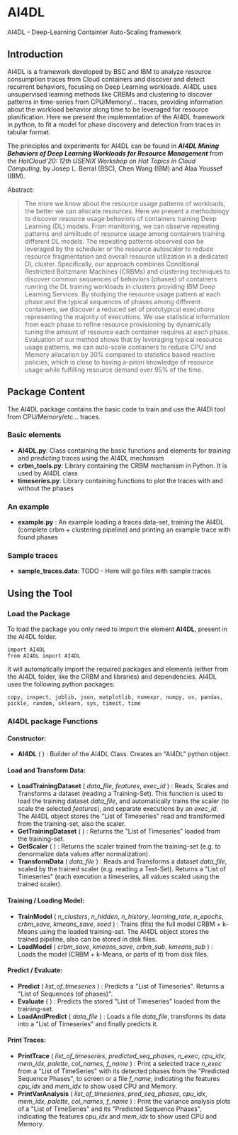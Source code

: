 # AI4DL

AI4DL - Deep-Learning Containter Auto-Scaling framework

## Introduction

AI4DL is a framework developed by BSC and IBM to analyze resource consumption traces from Cloud containers and discover and detect recurrent behaviors, focusing on Deep Learning workloads. AI4DL uses unsupervised learning methods like CRBMs and clustering to discover patterns in time-series from CPU/Memory/... traces, providing information about the workload behavior along time to be leveraged for resource planification. Here we present the implementation of the AI4DL framework in python, to fit a model for phase discovery and detection from traces in tabular format.


The principles and experiments for AI4DL can be found in ***AI4DL Mining Behaviors of Deep Learning Workloads for Resource Management*** from the *HotCloud'20: 12th USENIX Workshop on Hot Topics in Cloud Computing*, by Josep L. Berral (BSC), Chen Wang (IBM) and Alaa Youssef (IBM).

Abstract:

> The more we know about the resource usage patterns of workloads, the better we can allocate resources. Here we present a methodology to discover resource usage behaviors of containers training Deep Learning (DL) models. From monitoring, we can observe repeating patterns and similitude of resource usage among containers training different DL models. The repeating patterns observed can be leveraged by the scheduler or the resource autoscaler to reduce resource fragmentation and overall resource utilization in a dedicated DL cluster. Specifically, our approach combines Conditional Restricted Boltzmann Machines (CRBMs) and clustering techniques to discover common sequences of behaviors (phases) of containers running the DL training workloads in clusters providing IBM Deep Learning Services. By studying the resource usage pattern at each phase and the typical sequences of phases among different containers, we discover a reduced set of prototypical executions representing the majority of executions. We use statistical information from each phase to refine resource provisioning by dynamically tuning the amount of resource each container requires at each phase. Evaluation of our method shows that by leveraging typical resource usage patterns, we can auto-scale containers to reduce CPU and Memory allocation by 30% compared to statistics based reactive policies, which is close to having a-priori knowledge of resource usage while fulfilling resource demand over 95% of the time.

## Package Content

The AI4DL package contains the basic code to train and use the AI4Dl tool from CPU/Memory/etc... traces.

### Basic elements
 
 * **AI4DL.py**: Class containing the basic functions and elements for *training* and *predicting* traces using the AI4DL mechanism
 * **crbm_tools.py**: Library containing the CRBM mechanism in Python. It is used by AI4DL class 
 * **timeseries.py**: Library containing functions to plot the traces with and without the phases
 
### An example

 * **example.py** : An example loading a traces data-set, training the AI4DL (complete crbm + clustering pipeline) and printing an example trace with found phases 
 
### Sample traces

 * **sample_traces.data**: TODO - Here will go files with sample traces

## Using the Tool

### Load the Package

To load the package you only need to import the element **AI4DL**, present in the AI4DL folder.

```
import AI4DL
from AI4DL import AI4DL
```

It will automatically import the required packages and elements (either from the AI4DL folder, like the CRBM and libraries) and dependencies. AI4DL uses the following python packages:

```
copy, inspect, joblib, json, matplotlib, numexpr, numpy, os, pandas, pickle, random, sklearn, sys, timeit, time
```

### AI4DL package Functions

#### Constructor:
- **AI4DL** ( ) : Builder of the AI4DL Class. Creates an "AI4DL" python object.
 
#### Load and Transform Data:

- **LoadTrainingDataset** ( *data_file*, *features*, *exec_id* ) : 	Reads, Scales and Transforms a dataset (reading a Training-Set). This function is used to load the training dataset *data_file*, and automatically trains the scaler (to scale the selected *features*), and separate executions by an *exec_id*. The AI4DL object stores the "List of Timeseries" read and transformed from the training-set, also the scaler.
- **GetTrainingDataset** ( ) : Returns the "List of Timeseries" loaded from the training-set.
- **GetScaler** ( ) : Returns the scaler trained from the training-set (e.g. to denormalize data values after normalization).
- **TransformData** ( *data_file* ) : Reads and Transforms a dataset *data_file*, scaled by the trained scaler (e.g. reading a Test-Set). Returns a "List of Timeseries" (each execution a timeseries, all values scaled using the trained scaler).

#### Training / Loading Model:
- **TrainModel** ( *n_clusters*, *n_hidden*, *n_history*, *learning_rate*, *n_epochs*, *crbm_save*, *kmeans_save*, *seed* ) : Trains (fits) the full model CRBM + k-Means using the loaded training-set. The AI4DL object stores the trained pipeline, also can be stored in disk files.
- **LoadModel** ( *crbm_save*, *kmeans_save*, *crbm_sub*, *kmeans_sub* ) : Loads the model (CRBM + k-Means, or parts of it) from disk files.

#### Predict / Evaluate:
- **Predict** ( *list_of_timeseries* ) : Predicts a "List of Timeseries". Returns a "List of Sequences (of phases)".
- **Evaluate** ( ) : Predicts the stored "List of Timeseries" loaded from the training-set.
- **LoadAndPredict** ( *data_file* ) : Loads a file *data_file*, transforms its data into a "List of Timeseries" and finally predicts it.

#### Print Traces:
- **PrintTrace** ( *list_of_timeseries*, *predicted_seq_phases*, *n_exec*, *cpu_idx*, *mem_idx*, *palette*, *col_names*, *f_name* ) : Print a selected trace *n_exec* from a "List of TimeSeries" with its detected phases from the "Predicted Sequence Phases", to screen or a file *f_name*, indicating the features *cpu_idx* and *mem_idx* to show used CPU and Memory.
- **PrintVarAnalysis** ( *list_of_timeseries*, *pred_seq_phases*, *cpu_idx*, *mem_idx*, *palette*, *col_names*, *f_name* ) : Print the variance analysis plots of a "List of TimeSeries" and its "Predicted Sequence Phases", indicating the features *cpu_idx* and *mem_idx* to show used CPU and Memory.
